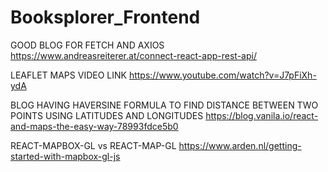 # Booksplorer_Frontend


GOOD BLOG FOR FETCH AND AXIOS
https://www.andreasreiterer.at/connect-react-app-rest-api/

LEAFLET MAPS VIDEO LINK
https://www.youtube.com/watch?v=J7pFiXh-ydA

BLOG HAVING HAVERSINE FORMULA TO FIND DISTANCE BETWEEN TWO POINTS USING LATITUDES AND LONGITUDES
https://blog.vanila.io/react-and-maps-the-easy-way-78993fdce5b0


REACT-MAPBOX-GL vs REACT-MAP-GL
https://www.arden.nl/getting-started-with-mapbox-gl-js


